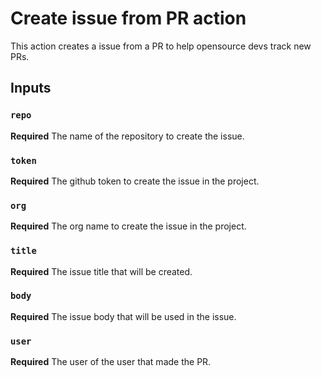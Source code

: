 # Create issue from PR action

This action creates a issue from a PR to help opensource devs track new PRs.

## Inputs

### `repo`

**Required** The name of the repository to create the issue.

### `token`

**Required** The github token to create the issue in the project.

### `org`

**Required** The org name to create the issue in the project.

### `title`

**Required** The issue title that will be created.

### `body`

**Required** The issue body that will be used in the issue.

### `user`

**Required** The user of the user that made the PR.


